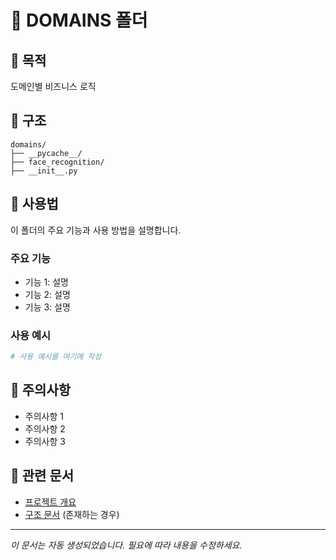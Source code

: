 # 📁 DOMAINS 폴더

## 🎯 **목적**
도메인별 비즈니스 로직

## 📂 **구조**
```
domains/
├── __pycache__/
├── face_recognition/
├── __init__.py
```

## 🚀 **사용법**
이 폴더의 주요 기능과 사용 방법을 설명합니다.

### 주요 기능
- 기능 1: 설명
- 기능 2: 설명
- 기능 3: 설명

### 사용 예시
```bash
# 사용 예시를 여기에 작성
```

## 📝 **주의사항**
- 주의사항 1
- 주의사항 2
- 주의사항 3

## 🔗 **관련 문서**
- [프로젝트 개요](../README.md)
- [구조 문서](STRUCTURE.md) (존재하는 경우)

---
*이 문서는 자동 생성되었습니다. 필요에 따라 내용을 수정하세요.*
